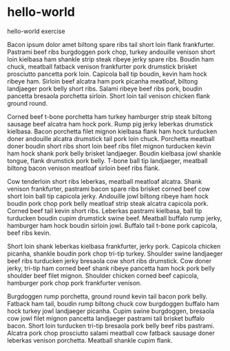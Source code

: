 # hello-world
hello-world exercise

Bacon ipsum dolor amet biltong spare ribs tail short loin flank frankfurter. Pastrami beef ribs burgdoggen pork chop, turkey andouille venison short loin kielbasa ham shankle strip steak ribeye jerky spare ribs. Boudin ham chuck, meatball fatback venison frankfurter pork drumstick brisket prosciutto pancetta pork loin. Capicola ball tip boudin, kevin ham hock ribeye ham. Sirloin beef alcatra ham pork picanha meatloaf, biltong landjaeger pork belly short ribs. Salami ribeye beef ribs pork, boudin pancetta bresaola porchetta sirloin. Short loin tail venison chicken flank ground round.

Corned beef t-bone porchetta ham turkey hamburger strip steak biltong sausage beef alcatra ham hock pork. Rump pig jerky leberkas drumstick kielbasa. Bacon porchetta filet mignon kielbasa flank ham hock turducken doner andouille alcatra drumstick tail pork loin chuck. Porchetta meatball doner boudin short ribs short loin beef ribs filet mignon turducken kevin ham hock shank pork belly brisket landjaeger. Boudin kielbasa jowl shankle tongue, flank drumstick pork belly. T-bone ball tip landjaeger, meatball biltong bacon venison meatloaf sirloin beef ribs flank.

Cow tenderloin short ribs leberkas, meatball meatloaf alcatra. Shank venison frankfurter, pastrami bacon spare ribs brisket corned beef cow short loin ball tip capicola jerky. Andouille jowl biltong ribeye ham hock boudin pork chop pork belly meatloaf strip steak alcatra capicola pork. Corned beef tail kevin short ribs. Leberkas pastrami kielbasa, ball tip turducken boudin cupim drumstick swine beef. Meatball buffalo rump jerky, hamburger ham hock boudin sirloin jowl. Buffalo tail t-bone pork capicola, beef ribs kevin.

Short loin shank leberkas kielbasa frankfurter, jerky pork. Capicola chicken picanha, shankle boudin pork chop tri-tip turkey. Shoulder swine landjaeger beef ribs turducken jerky bresaola cow short ribs drumstick. Cow doner jerky, tri-tip ham corned beef shank ribeye pancetta ham hock pork belly shoulder beef filet mignon. Shoulder chicken corned beef capicola, hamburger pork chop pork frankfurter venison.

Burgdoggen rump porchetta, ground round kevin tail bacon pork belly. Fatback ham tail, boudin rump biltong chuck cow burgdoggen buffalo ham hock turkey jowl landjaeger picanha. Cupim swine burgdoggen, bresaola cow jowl filet mignon pancetta landjaeger pastrami tail brisket buffalo bacon. Short loin turducken tri-tip bresaola pork belly beef ribs pastrami. Alcatra pork chop prosciutto salami meatball cow fatback sausage doner leberkas venison porchetta. Meatball shankle cupim flank.

